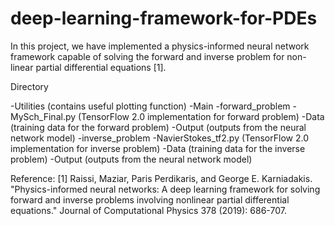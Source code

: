# deep-learning-framework-for-PDEs
In this project, we have implemented a physics-informed neural network framework capable of solving the forward and inverse problem for non-linear partial differential equations [1].


Directory

-Utilities (contains useful plotting function)
-Main
  -forward_problem
      -MySch_Final.py (TensorFlow 2.0 implementation for forward problem)
      -Data (training data for the forward problem)
      -Output (outputs from the neural network model)
  -inverse_problem
      -NavierStokes_tf2.py (TensorFlow 2.0 implementation for inverse problem)
      -Data (training data for the inverse problem)
      -Output (outputs from the neural network model)



Reference:
[1] Raissi, Maziar, Paris Perdikaris, and George E. Karniadakis. "Physics-informed neural networks: A deep learning framework for solving forward and inverse problems involving nonlinear partial differential equations." Journal of Computational Physics 378 (2019): 686-707.
